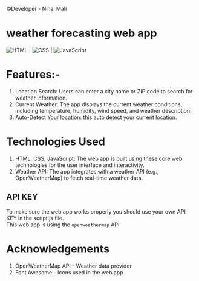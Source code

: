©Developer - Nihal Mali
# weather forecasting web app<br>
![HTML](https://img.shields.io/badge/HTML-orange.svg) | ![CSS](https://img.shields.io/badge/CSS-blue.svg) | ![JavaScript](https://img.shields.io/badge/JavaScript-yellow.svg) 
# Features:-
1. Location Search: Users can enter a city name or ZIP code to search for weather information.
2. Current Weather: The app displays the current weather conditions, including temperature, humidity, wind speed, and weather description.
3. Auto-Detect Your location: this auto detect your current location.

# Technologies Used
1. HTML, CSS, JavaScript: The web app is built using these core web technologies for the user interface and interactivity.
2. Weather API: The app integrates with a weather API (e.g., OpenWeatherMap) to fetch real-time weather data.

## API KEY

To make sure the web app works properly you should use your own API KEY in the script.js file. <br>
This web app is using the `openweathermap` API.

# Acknowledgements
1. OpenWeatherMap API - Weather data provider
2. Font Awesome - Icons used in the web app
